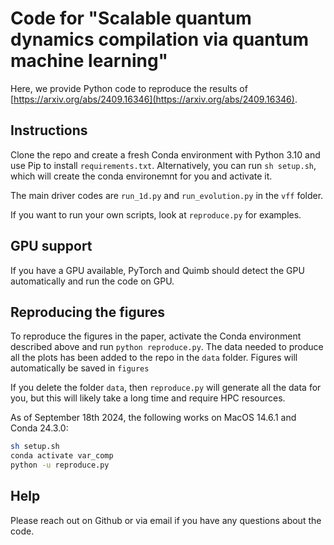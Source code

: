 # Code for "Scalable quantum dynamics compilation via quantum machine learning"

Here, we provide Python code to reproduce the results of [https://arxiv.org/abs/2409.16346](https://arxiv.org/abs/2409.16346).
## Instructions 
Clone the repo and create a fresh Conda environment with Python 3.10 and use Pip to install `requirements.txt`. 
Alternatively, you can run `sh setup.sh`, which will create the conda environemnt for you and activate it. 

The main driver codes are `run_1d.py` and `run_evolution.py` in the `vff` folder.

If you want to run your own scripts, look at `reproduce.py` for examples.

## GPU support
If you have a GPU available, PyTorch and Quimb should detect the GPU automatically and run the code on GPU.

## Reproducing the figures

To reproduce the figures in the paper, activate the Conda environment described above and run `python reproduce.py`.
The data needed to produce all the plots has been added to the repo in the `data` folder.
Figures will automatically be saved in `figures`

If you delete the folder `data`, then `reproduce.py` will generate all the data
for you, but this will likely take a long time and require HPC resources.

As of September 18th 2024, the following works on MacOS 14.6.1 and Conda 24.3.0:

```bash
sh setup.sh
conda activate var_comp
python -u reproduce.py
```

## Help

Please reach out on Github or via email if you have any questions about the code.
